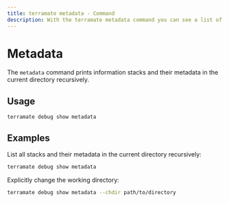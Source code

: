 ```yaml
---
title: terramate metadata - Command
description: With the terramate metadata command you can see a list of stacks and their metadata.
---
```


# Metadata

The `metadata` command prints information stacks and their metadata in the current directory recursively.

## Usage

`terramate debug show metadata`

## Examples

List all stacks and their metadata in the current directory recursively:

```bash
terramate debug show metadata
```

Explicitly change the working directory:

```bash
terramate debug show metadata --chdir path/to/directory
```
